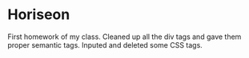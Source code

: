 # Horiseon
First homework of my class.
Cleaned up all the div tags and gave them proper semantic tags.
Inputed and deleted some CSS tags. 
